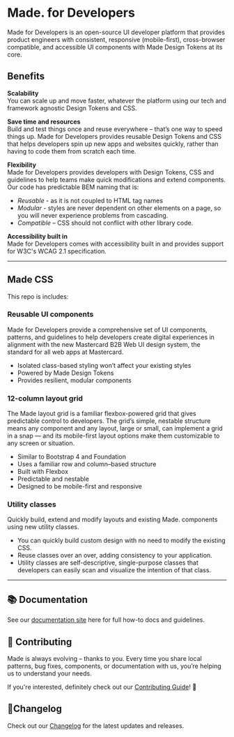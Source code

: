 # Made. for Developers

Made for Developers is an open-source UI developer platform that provides product engineers with consistent, responsive (mobile-first), cross-browser compatible, and accessible UI components with Made Design Tokens at its core.

## Benefits

**Scalability**  
You can scale up and move faster, whatever the platform using our tech and framework agnostic Design Tokens and CSS.

**Save time and resources**  
Build and test things once and reuse everywhere – that’s one way to speed things up.  Made for Developers provides reusable Design Tokens and CSS
that helps developers spin up new apps and websites quickly, rather than having to code them from scratch each time.

**Flexibility**  
Made for Developers provides developers with Design Tokens, CSS and guidelines to help teams make quick modifications and extend components.
Our code has predictable BEM naming that is:
 * *Reusable* - as it is not coupled to HTML tag names
 * *Modular* - styles are never dependent on other elements on a page, so you will never experience problems from cascading.
 * *Compatible* – CSS should not conflict with other library code.

**Accessibility built in**  
Made for Developers comes with accessibility built in and provides support for W3C's WCAG 2.1 specification.

<hr />

## Made CSS

 This repo is includes:

### Reusable UI components

Made for Developers provide a comprehensive set of UI components, patterns, and guidelines to help developers create digital experiences in alignment with the new Mastercard B2B Web UI design system, the standard for all web apps at Mastercard.

* Isolated class-based styling won’t affect your existing styles
* Powered by Made Design Tokens
* Provides resilient, modular components



### 12-column layout grid

The Made layout grid is a familiar flexbox-powered grid that gives predictable control to developers.
The grid’s simple, nestable structure means any component and any layout, large or small, can implement
a grid in a snap — and its mobile-first layout options make them customizable to any screen or situation.

- Similar to Bootstrap 4 and Foundation
- Uses a familiar row and column–based structure
- Built with Flexbox
- Predictable and nestable
- Designed to be mobile-first and responsive



###  Utility classes

Quickly build, extend and modify layouts and existing Made. components using new utility classes.

- You can quickly build custom design with no need to modify the existing CSS.
- Reuse classes over an over, adding consistency to your application.
- Utility classes are self-descriptive, single-purpose classes that developers can easily scan and visualize the intention of that class.


<hr />

## 📚 Documentation
See our [documentation site](https://made.mastercard.com/) here for full how-to docs and guidelines.

## 🤝 Contributing
Made is always evolving – thanks to you. Every time you share local patterns, bug fixes, components, or documentation with us, you’re helping us to understand your needs.

If you're interested, definitely check out our [Contributing Guide](./CONTRIBUTING.md)! 👀

## 🧹Changelog
Check out our [Changelog](./CONTRIBUTING.md) for the latest updates and releases.
